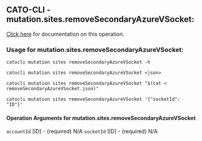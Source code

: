 
## CATO-CLI - mutation.sites.removeSecondaryAzureVSocket:
[Click here](https://api.catonetworks.com/documentation/#mutation-removeSecondaryAzureVSocket) for documentation on this operation.

### Usage for mutation.sites.removeSecondaryAzureVSocket:

`catocli mutation sites removeSecondaryAzureVSocket -h`

`catocli mutation sites removeSecondaryAzureVSocket <json>`

`catocli mutation sites removeSecondaryAzureVSocket "$(cat < removeSecondaryAzureVSocket.json)"`

`catocli mutation sites removeSecondaryAzureVSocket '{"socketId": "ID"}'`

#### Operation Arguments for mutation.sites.removeSecondaryAzureVSocket ####
`accountId` [ID] - (required) N/A 
`socketId` [ID] - (required) N/A 
